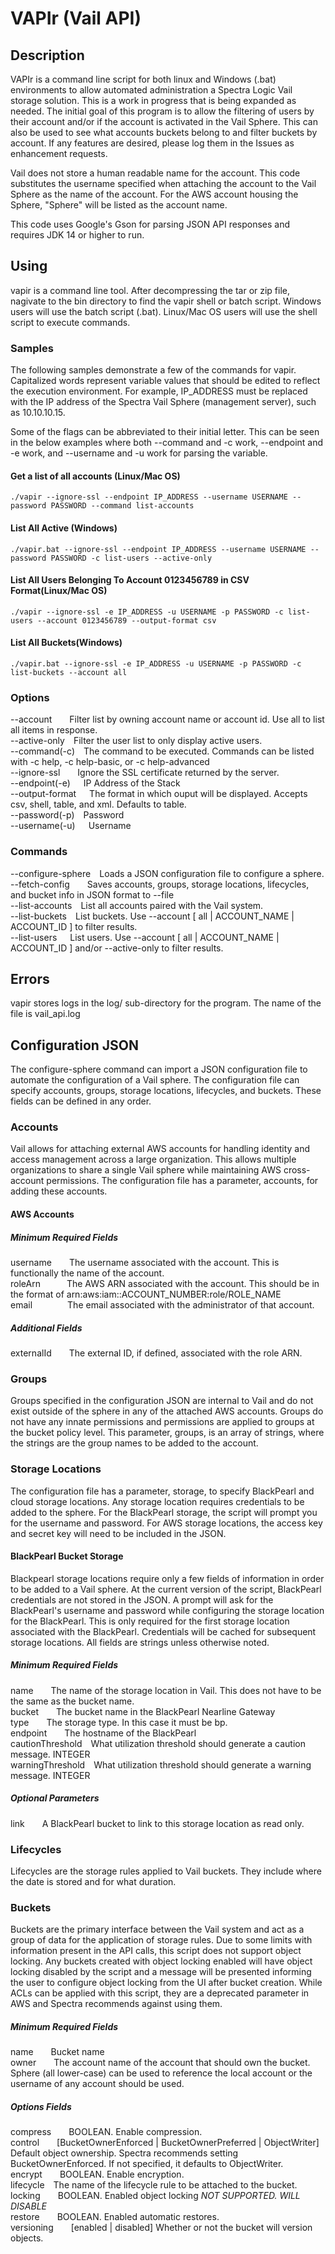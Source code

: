 # VAPIr (Vail API)

## Description
VAPIr is a command line script for both linux and Windows (.bat) environments to allow automated administration a Spectra Logic Vail storage solution. This is a work in progress that is being expanded as needed. The initial goal of this program is to allow the filtering of users by their account and/or if the account is activated in the Vail Sphere. This can also be used to see what accounts buckets belong to and filter buckets by account. If any features are desired, please log them in the Issues as enhancement requests.

Vail does not store a human readable name for the account. This code substitutes the username specified when attaching the account to the Vail Sphere as the name of the account. For the AWS account housing the Sphere, "Sphere" will be listed as the account name.

This code uses Google's Gson for parsing JSON API responses and requires JDK 14 or higher to run.

## Using
vapir is a command line tool. After decompressing the tar or zip file, nagivate to the bin directory to find the vapir shell or batch script. Windows users will use the batch script (.bat). Linux/Mac OS users will use the shell script to execute commands.

### Samples
The following samples demonstrate a few of the commands for vapir. Capitalized words represent variable values that should be edited to reflect the execution environment. For example, IP_ADDRESS must be replaced with the IP address of the Spectra Vail Sphere (management server), such as 10.10.10.15. 

Some of the flags can be abbreviated to their initial letter. This can be seen in the below examples where both --command and -c work, --endpoint and -e work, and --username and -u work for parsing the variable.

#### Get a list of all accounts (Linux/Mac OS)
`./vapir --ignore-ssl --endpoint IP_ADDRESS --username USERNAME --password PASSWORD --command list-accounts`

#### List All Active (Windows)
`./vapir.bat --ignore-ssl --endpoint IP_ADDRESS --username USERNAME --password PASSWORD -c list-users --active-only`

#### List All Users Belonging To Account 0123456789 in CSV Format(Linux/Mac OS)
`./vapir --ignore-ssl -e IP_ADDRESS -u USERNAME -p PASSWORD -c list-users --account 0123456789 --output-format csv`

#### List All Buckets(Windows)
`./vapir.bat --ignore-ssl -e IP_ADDRESS -u USERNAME -p PASSWORD -c list-buckets --account all`

### Options
--account&emsp;&emsp;Filter list by owning account name or account id. Use all to list all items in response.  
--active-only&emsp;Filter the user list to only display active users.  
--command(-c)&emsp;The command to be executed. Commands can be listed with -c help, -c help-basic, or -c help-advanced  
--ignore-ssl&emsp;&emsp;Ignore the SSL certificate returned by the server.  
--endpoint(-e)&emsp;&ensp;IP Address of the Stack  
--output-format&emsp;&ensp;The format in which ouput will be displayed. Accepts csv, shell, table, and xml. Defaults to table.  
--password(-p)&emsp;Password  
--username(-u)&emsp;&ensp;Username  

### Commands
--configure-sphere&emsp;Loads a JSON configuration file to configure a sphere.  
--fetch-config&emsp;&emsp;Saves accounts, groups, storage locations, lifecycles, and bucket info in JSON format to --file  
--list-accounts&emsp;List all accounts paired with the Vail system.  
--list-buckets&emsp;List buckets. Use --account [ all | ACCOUNT_NAME | ACCOUNT_ID ] to filter results.  
--list-users&emsp;&ensp;List users. Use --account [ all | ACCOUNT_NAME | ACCOUNT_ID ] and/or --active-only to filter results.  

## Errors
vapir stores logs in the log/ sub-directory for the program. The name of the file is vail_api.log

## Configuration JSON
The configure-sphere command can import a JSON configuration file to automate the configuration of a Vail sphere. The configuration file can specify accounts, groups, storage locations, lifecycles, and buckets. These fields can be defined in any order.

### Accounts
Vail allows for attaching external AWS accounts for handling identity and access management across a large organization. This allows multiple organizations to share a single Vail sphere while maintaining AWS cross-account permissions. The configuration file has a parameter, accounts, for adding these accounts.

#### AWS Accounts
##### Minimum Required Fields
username&emsp;&emsp;The username associated with the account. This is functionally the name of the account.  
roleArn&emsp;&emsp;&emsp;The AWS ARN associated with the account. This should be in the format of arn:aws:iam::ACCOUNT_NUMBER:role/ROLE_NAME  
email&emsp;&emsp;&emsp;&emsp;The email associated with the administrator of that account.

##### Additional Fields
externalId&emsp;&emsp;The external ID, if defined, associated with the role ARN.

### Groups
Groups specified in the configuration JSON are internal to Vail and do not exist outside of the sphere in any of the attached AWS accounts. Groups do not have any innate permissions and permissions are applied to groups at the bucket policy level. This parameter, groups, is an array of strings, where the strings are the group names to be added to the account.

### Storage Locations
The configuration file has a parameter, storage, to specify BlackPearl and cloud storage locations. Any storage location requires credentials to be added to the sphere. For the BlackPearl storage, the script will prompt you for the username and password. For AWS storage locations, the access key and secret key will need to be included in the JSON.

#### BlackPearl Bucket Storage
Blackpearl storage locations require only a few fields of information in order to be added to a Vail sphere. At the current version of the script, BlackPearl credentials are not stored in the JSON. A prompt will ask for the BlackPearl's username and password while configuring the storage location for the BlackPearl. This is only required for the first storage location associated with the BlackPearl. Credentials will be cached for subsequent storage locations. All fields are strings unless otherwise noted.

##### Minimum Required Fields
name&emsp;&emsp;The name of the storage location in Vail. This does not have to be the same as the bucket name.  
bucket&emsp;&emsp;The bucket name in the BlackPearl Nearline Gateway  
type&emsp;&emsp;The storage type. In this case it must be bp.  
endpoint&emsp;&emsp;The hostname of the BlackPearl  
cautionThreshold&emsp;What utilization threshold should generate a caution message. INTEGER  
warningThreshold&emsp;What utilization threshold should generate a warning message. INTEGER  

##### Optional Parameters
link&emsp;&emsp;A BlackPearl bucket to link to this storage location as read only.

### Lifecycles
Lifecycles are the storage rules applied to Vail buckets. They include where the date is stored and for what duration.

### Buckets
Buckets are the primary interface between the Vail system and act as a group of data for the application of storage rules. Due to some limits with information present in the API calls, this script does not support object locking. Any buckets created with object locking enabled will have object locking disabled by the script and a message will be presented informing the user to configure object locking from the UI after bucket creation. While ACLs can be applied with this script, they are a deprecated parameter in AWS and Spectra recommends against using them.

##### Minimum Required Fields
name&emsp;&emsp;Bucket name  
owner&emsp;&emsp;The account name of the account that should own the bucket. Sphere (all lower-case) can be used to reference the local account or the username of any account should be used.

##### Options Fields
compress&emsp;&emsp;BOOLEAN. Enable compression.  
control&emsp;&emsp;[BucketOwnerEnforced | BucketOwnerPreferred | ObjectWriter] Default object ownership. Spectra recommends setting BucketOwnerEnforced. If not specified, it defaults to ObjectWriter.  
encrypt&emsp;&emsp;BOOLEAN. Enable encryption.  
lifecycle&emsp;The name of the lifecycle rule to be attached to the bucket.  
locking&emsp;&emsp;BOOLEAN. Enabled object locking *NOT SUPPORTED. WILL DISABLE*  
restore&emsp;&emsp;BOOLEAN. Enabled automatic restores.  
versioning&emsp;&emsp;[enabled | disabled] Whether or not the bucket will version objects.

